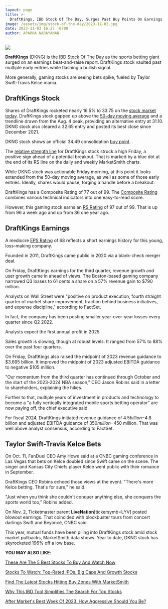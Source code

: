 ```yaml
---
layout: page
title: >-
  DraftKings, IBD Stock Of The Day, Surges Past Buy Points On Earnings — Cue The Taylor Swift Effect
image: /assets/img/stock-of-the-day/2023-11-03.jpg
date: 2023-11-03 16:27 -0700
author: APARNA NARAYANAN
---
```


![](https://www.investors.com/wp-content/uploads/2023/11/sotd-for-11-03-2023-desktop.png)




**DraftKings** ([DKNG](https://research.investors.com/quote.aspx?symbol=DKNG)) is the [IBD Stock Of The Day](https://www.investors.com/category/research/ibd-stock-of-the-day/) as the sports betting giant surged on an earnings beat-and-raise report. DraftKings stock vaulted past multiple early entries while flashing a bullish signal.




More generally, gaming stocks are seeing bets spike, fueled by Taylor Swift-Travis Kelce mania.


DraftKings Stock
----------------


Shares of DraftKings rocketed nearly 16.5% to 33.75 on the [stock market today](https://www.investors.com/category/market-trend/stock-market-today/). DraftKings stock gapped up above the [50-day moving average](https://www.investors.com/how-to-invest/investors-corner/what-is-the-50-day-moving-average-when-to-buy-or-sell-growth-stocks/) and a trendline drawn from the Aug. 4 peak, providing an alternative entry at 31.10. DKNG stock also cleared a 32.65 entry and posted its best close since December 2021.


DKNG stock shows an official 34.49 consolidation [buy point](https://www.investors.com/how-to-invest/investors-corner/chart-reading-basics-how-a-buy-point-marks-a-time-of-opportunity/).


The [relative strength line](https://www.investors.com/how-to-invest/investors-corner/growth-stocks-breakout-specialty-tool-relative-strength-line/) for DraftKings stock struck a high Friday, a positive sign ahead of a potential breakout. That is marked by a blue dot at the end of its RS line on the daily and weekly MarketSmith charts.


While DKNG stock was actionable Friday morning, at this point it looks extended from the 50-day moving average, as well as some of those early entries. Ideally, shares would pause, forging a handle before a breakout.


DraftKings has a Composite Rating of 77 out of 99. The [Composite Rating](https://www.investors.com/how-to-invest/investors-corner/how-to-research-growth-stocks/) combines various technical indicators into one easy-to-read score.


However, this gaming stock earns an [RS Rating](https://www.investors.com/how-to-invest/investors-corner/relative-strength-rating-stock-chart-analysis-helps-pick-outstanding-growth-stocks/) of 97 out of 99. That is up from 96 a week ago and up from 36 one year ago.


DraftKings Earnings
-------------------


A mediocre [EPS Rating](https://www.investors.com/how-to-invest/investors-corner/eps-rating-is-key-to-picking-great-stocks/) of 68 reflects a short earnings history for this young, loss-making company.


Founded in 2011, DraftKings came public in 2020 via a blank-check merger deal.


On Friday, DraftKings earnings for the third quarter, revenue growth and user growth came in ahead of views. The Boston-based gaming company narrowed Q3 losses to 61 cents a share on a 57% revenue gain to $790 million.


Analysts on Wall Street were "positive on product execution, fourth straight quarter of market share improvement, traction behind business initiatives, and expense discipline," according to FactSet.


In fact, the company has been posting smaller year-over-year losses every quarter since Q2 2022.


Analysts expect the first annual profit in 2025.


Sales growth is slowing, though at robust levels. It ranged from 57% to 88% over the past four quarters.


On Friday, DraftKings also raised the midpoint of 2023 revenue guidance to $3.695 billion. It improved the midpoint of 2023 adjusted EBITDA guidance to negative $105 million.


"Our momentum from the third quarter has continued through October and the start of the 2023-2024 NBA season," CEO Jason Robins said in a letter to shareholders, explaining the hikes.


Further to that, multiple years of investment in products and technology to become a "a fully vertically integrated mobile sports betting operator" are now paying off, the chief executive said.


For fiscal 2024, DraftKings initiated revenue guidance of $4.5 billion-$4.8 billion and adjusted EBITDA guidance of $350 million-$450 million. That was well above analyst consensus, according to FactSet.


Taylor Swift-Travis Kelce Bets
------------------------------


On Oct. 11, FanDuel CEO Amy Howe said at a CNBC gaming conference in Las Vegas that bets on Kelce doubled since Swift came on the scene. The singer and Kansas City Chiefs player Kelce went public with their romance in September.


DraftKings CEO Robins echoed those views at the event. "There's more Kelce betting. That's for sure," he said.


"Just when you think she couldn't conquer anything else, she conquers the sports world too," Robins added.


On Nov. 2, Ticketmaster parent **LiveNation**[tickersymb=LYV] posted blowout earnings. That coincided with blockbuster tours from concert darlings Swift and Beyoncé, CNBC said.


This year, mutual funds have been piling into DraftKings stock amid stock market pullbacks, MarketSmith data shows. Year to date, DKNG stock has skyrocketed 196% off a low base.


**YOU MAY ALSO LIKE**:


[These Are The 5 Best Stocks To Buy And Watch Now](https://www.investors.com/research/best-stocks-to-buy-now/)


[Stocks To Watch: Top-Rated IPOs, Big Caps And Growth Stocks](https://www.investors.com/stock-lists/stocks-to-watch-top-rated-ipos-big-caps-and-growth-stocks/)


[Find The Latest Stocks Hitting Buy Zones With MarketSmith](https://www.investors.com/product/marketsmith/?artProdLink=MarketSmith)


[Why This IBD Tool Simplifies The Search For Top Stocks](https://www.investors.com/how-to-invest/investors-corner/how-to-arch-growth-stocks/)


[After Market's Best Week Of 2023, How Aggressive Should You Be?](https://www.investors.com/market-trend/stock-market-today/dow-jones-futures-rise-after-market-best-week-of-2023-how-aggressive-should-you-be/)




